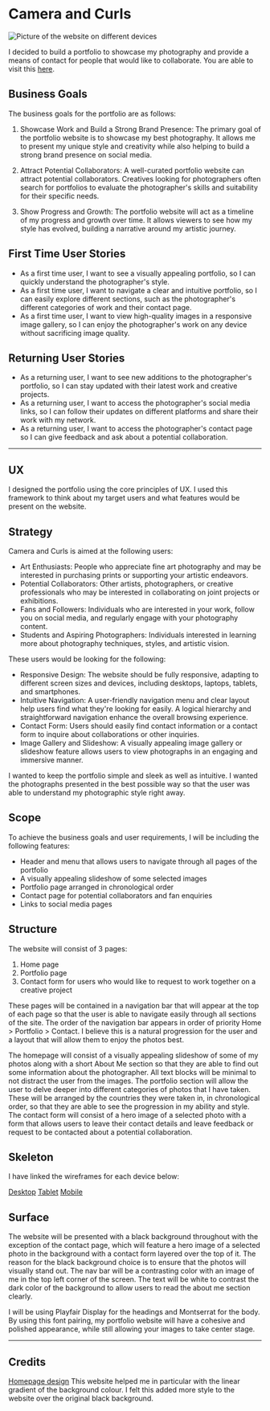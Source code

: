 # Camera and Curls

![Picture of the website on different devices](image-url)

I decided to build a portfolio to showcase my photography and provide a means of contact for people that would like to collaborate. You are able to visit this [here](https://sian504.github.io/camera_and_curls/).

## Business Goals

The business goals for the portfolio are as follows:

1. Showcase Work and Build a Strong Brand Presence: The primary goal of the portfolio website is to showcase my best photography. It allows me to present my unique style and creativity while also helping to build a strong brand presence on social media.

2. Attract Potential Collaborators: A well-curated portfolio website can attract potential collaborators. Creatives looking for photographers often search for portfolios to evaluate the photographer's skills and suitability for their specific needs.

3. Show Progress and Growth: The portfolio website will act as a timeline of my progress and growth over time. It allows viewers to see how my style has evolved, building a narrative around my artistic journey.

## First Time User Stories

- As a first time user, I want to see a visually appealing portfolio, so I can quickly understand the photographer's style.
- As a first time user, I want to navigate a clear and intuitive portfolio, so I can easily explore different sections, such as the photographer's different categories of work and their contact page.
- As a first time user, I want to view high-quality images in a responsive image gallery, so I can enjoy the photographer's work on any device without sacrificing image quality.

## Returning User Stories

- As a returning user, I want to see new additions to the photographer's portfolio, so I can stay updated with their latest work and creative projects.
- As a returning user, I want to access the photographer's social media links, so I can follow their updates on different platforms and share their work with my network.
- As a returning user, I want to access the photographer's contact page so I can give feedback and ask about a potential collaboration.

---

## UX

I designed the portfolio using the core principles of UX. I used this framework to think about my target users and what features would be present on the website.

## Strategy

Camera and Curls is aimed at the following users:

- Art Enthusiasts: People who appreciate fine art photography and may be interested in purchasing prints or supporting your artistic endeavors.
- Potential Collaborators: Other artists, photographers, or creative professionals who may be interested in collaborating on joint projects or exhibitions.
- Fans and Followers: Individuals who are interested in your work, follow you on social media, and regularly engage with your photography content.
- Students and Aspiring Photographers: Individuals interested in learning more about photography techniques, styles, and artistic vision.

These users would be looking for the following:

- Responsive Design: The website should be fully responsive, adapting to different screen sizes and devices, including desktops, laptops, tablets, and smartphones.
- Intuitive Navigation: A user-friendly navigation menu and clear layout help users find what they're looking for easily. A logical hierarchy and straightforward navigation enhance the overall browsing experience.
- Contact Form: Users should easily find contact information or a contact form to inquire about collaborations or other inquiries.
- Image Gallery and Slideshow: A visually appealing image gallery or slideshow feature allows users to view photographs in an engaging and immersive manner.

I wanted to keep the portfolio simple and sleek as well as intuitive. I wanted the photographs presented in the best possible way so that the user was able to understand my photographic style right away.


## Scope

To achieve the business goals and user requirements, I will be including the following features:

- Header and menu that allows users to navigate through all pages of the portfolio
- A visually appealing slideshow of some selected images
- Portfolio page arranged in chronological order
- Contact page for potential collaborators and fan enquiries
- Links to social media pages


## Structure

The website will consist of 3 pages:

1. Home page
2. Portfolio page
3. Contact form for users who would like to request to work together on a creative project

These pages will be contained in a navigation bar that will appear at the top of each page so that the user is able to navigate easily through all sections of the site. The order of the navigation bar appears in order of priority Home > Portfolio > Contact. I believe this is a natural progression for the user and a layout that will allow them to enjoy the photos best.

The homepage will consist of a visually appealing slideshow of some of my photos along with a short About Me section so that they are able to find out some information about the photographer. All text blocks will be minimal to not distract the user from the images. The portfolio section will allow the user to delve deeper into different categories of photos that I have taken. These will be arranged by the countries they were taken in, in chronological order, so that they are able to see the progression in my ability and style. The contact form will consist of a hero image of a selected photo with a form that allows users to leave their contact details and leave feedback or request to be contacted about a potential collaboration.


## Skeleton

I have linked the wireframes for each device below: 

[Desktop](assets/wireframes/desktop-view.pdf)
[Tablet](assets/wireframes/tablet-view.pdf)
[Mobile](assets/wireframes/mobile-view.pdf)

## Surface

The website will be presented with a black background throughout with the exception of the contact page, which will feature a hero image of a selected photo in the background with a contact form layered over the top of it. The reason for the black background choice is to ensure that the photos will visually stand out. The nav bar will be a contrasting color with an image of me in the top left corner of the screen. The text will be white to contrast the dark color of the background to allow users to read the about me section clearly.

I will be using Playfair Display for the headings and Montserrat for the body. By using this font pairing, my portfolio website will have a cohesive and polished appearance, while still allowing your images to take center stage.

---

## Credits 

[Homepage design](https://www.youtube.com/watch?v=K3NNBnSA3C4) This website helped me in particular with the linear gradient of the background colour. I felt this added more style to the website over the original black background. 